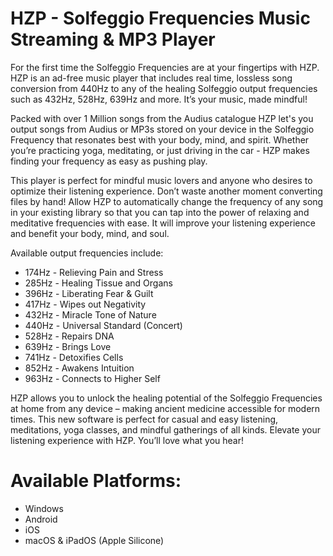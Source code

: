 # HZP - Solfeggio Frequencies Music Streaming & MP3 Player

For the first time the Solfeggio Frequencies are at your fingertips with HZP. HZP is an ad-free music player that includes real time, lossless song conversion from 440Hz to any of the healing Solfeggio output frequencies such as 432Hz, 528Hz, 639Hz and more. It’s your music, made mindful!

Packed with over 1 Million songs from the Audius catalogue HZP let's you output songs from Audius or MP3s stored on your device in the Solfeggio Frequency that resonates best with your body, mind, and spirit. Whether you’re practicing yoga, meditating, or just driving in the car - HZP makes finding your frequency as easy as pushing play.

This player is perfect for mindful music lovers and anyone who desires to optimize their listening experience. Don’t waste another moment converting files by hand! Allow HZP to automatically change the frequency of any song in your existing library so that you can tap into the power of relaxing and meditative frequencies with ease. It will improve your listening experience and benefit your body, mind, and soul.

Available output frequencies include:
- 174Hz - Relieving Pain and Stress
- 285Hz - Healing Tissue and Organs
- 396Hz - Liberating Fear & Guilt
- 417Hz - Wipes out Negativity
- 432Hz - Miracle Tone of Nature
- 440Hz - Universal Standard (Concert)
- 528Hz - Repairs DNA
- 639Hz - Brings Love
- 741Hz - Detoxifies Cells
- 852Hz - Awakens Intuition
- 963Hz - Connects to Higher Self

HZP allows you to unlock the healing potential of the Solfeggio Frequencies at home from any device – making ancient medicine accessible for modern times. This new software is perfect for casual and easy listening, meditations, yoga classes, and mindful gatherings of all kinds. Elevate your listening experience with HZP. You’ll love what you hear!

# Available Platforms:
- Windows
- Android
- iOS
- macOS & iPadOS (Apple Silicone)
